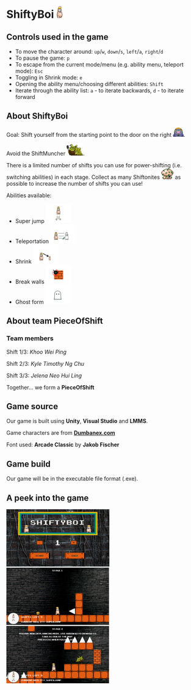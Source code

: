 # ShiftyBoi ![alt text](https://github.com/SanBaiKuai/SanBaiKuai/blob/master/Assets/Sprites/shiftyboi_for_github.png "ShiftyBoi")


## Controls used in the game
* To move the character around: `up`/`w`, `down`/`s`, `left`/`a`, `right`/`d`
* To pause the game: `p`
* To escape from the current mode/menu (e.g. ability menu, teleport mode): `Esc`
* Toggling in Shrink mode: `e`
* Opening the ability menu/choosing different abilities: `Shift`
* Iterate through the ability list: `a` - to iterate backwards, `d` - to iterate forward

## About ShiftyBoi
Goal: Shift yourself from the starting point to the door on the right <img src="https://github.com/SanBaiKuai/SanBaiKuai/blob/master/Assets/Sprites/s_them_pod.png" height="24" alt="Door">.

Avoid the ShiftMuncher ![alt text](https://github.com/SanBaiKuai/SanBaiKuai/blob/master/Assets/Sprites/shiftmuncher%20for%20github.png "ShiftMuncher").

There is a limited number of shifts you can use for power-shifting (i.e. switching abilities) in each stage. Collect as many Shiftonites ![alt text](https://github.com/SanBaiKuai/SanBaiKuai/blob/master/Assets/Sprites/s_bleegaunt_move.png "Shiftonite") as possible to increase the number of shifts you can use!

Abilities available:
* Super jump <img src="https://github.com/SanBaiKuai/SanBaiKuai/blob/master/Assets/Sprites/super_jump.png" height="50" alt="Super Jump">
* Teleportation <img src="https://github.com/SanBaiKuai/SanBaiKuai/blob/master/Assets/Sprites/teleport.png" height="50" alt="Teleportation">
* Shrink <img src="https://github.com/SanBaiKuai/SanBaiKuai/blob/master/Assets/Sprites/shrink.png" height="50" alt="Shrink">
* Break walls <img src="https://github.com/SanBaiKuai/SanBaiKuai/blob/master/Assets/Sprites/break_wall.png" height="50" alt="Break Walls">
* Ghost form <img src="https://github.com/SanBaiKuai/SanBaiKuai/blob/master/Assets/Sprites/ghost.png" height="50" alt="Ghost Form">

## About team PieceOfShift
### Team members
Shift 1/3: *Khoo Wei Ping*

Shift 2/3: *Kyle Timothy Ng Chu*

Shift 3/3: *Jelena Neo Hui Ling*

Together... we form a **PieceOfShift**

## Game source
Our game is built using **Unity**, **Visual Studio** and **LMMS**.

Game characters are from **[Dumbanex.com](http://www.dumbmanex.com/bynd_freestuff.html)**

Font used: **Arcade Classic** by **Jakob Fischer**

## Game build
Our game will be in the executable file format (.exe).

## A peek into the game
<img src="https://github.com/SanBaiKuai/SanBaiKuai/blob/master/Assets/Sprites/screenshot%200.jpg" height="150" alt="Start Menu">

<img src="https://github.com/SanBaiKuai/SanBaiKuai/blob/master/Assets/Sprites/screenshot%201.jpg" height="150" alt="Game 1">

<img src="https://github.com/SanBaiKuai/SanBaiKuai/blob/master/Assets/Sprites/screenshot%202.jpg" height="150" alt="Game 2">